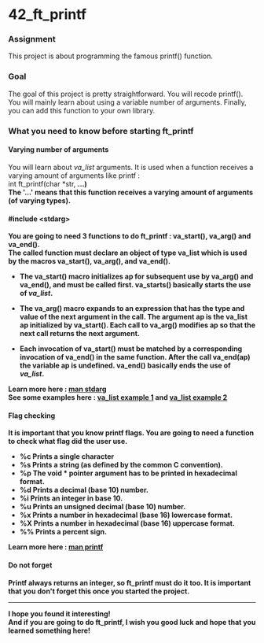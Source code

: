 # 42_ft_printf
<h3>Assignment</h3>

This project is about programming the famous printf() function.

<h3>Goal</h3>

The goal of this project is pretty straightforward. You will recode printf().
You will mainly learn about using a variable number of arguments.
Finally, you can add this function to your own library.

<h3>What you need to know before starting ft_printf</h3>
<h4>Varying number of arguments</h4> 
You will learn about <i>va_list</i> arguments. It is used when a function receives a varying amount of arguments like printf : <br>
int ft_printf(char *str, <b>...<b/>) <br>
The '...' means that this function receives a varying amount of arguments (of varying types).

<h4>#include &#60;stdarg&#62;</h4>
  
You are going to need 3 functions to do ft_printf : va_start(), va_arg() and va_end(). <br>
The called function must declare an object of type va_list which is used by the macros va_start(), va_arg(), and va_end().

-  The va_start() macro initializes ap for subsequent use by va_arg() and va_end(), and must be called first. va_starts() basically starts the use of <i>va_list</i>. 

-  The va_arg() macro expands to an expression that has the type and value of the next argument in the call. The argument ap is the va_list ap initialized by va_start(). Each call to va_arg() modifies ap so that the next call returns the next argument.
  
-   Each invocation of va_start() must be matched by a corresponding invocation of va_end() in the same function. After the call va_end(ap) the variable ap is undefined. va_end() basically ends the use of <i>va_list</i>. 

  Learn more here : <a href="https://linux.die.net/man/3/stdarg">man stdarg</a> <br>
  See some examples here : <a href="https://www.thinkage.ca/gcos/expl/c/incl/stdarg.html">va_list example 1</a> and <a href="https://www.includehelp.com/c-programs/va_start-and-va_end-functions-of-stdarg-h-in-c.aspx">va_list example 2</a>

<h4>Flag checking</h4>

It is important that you know printf flags. You are going to need a function to check what flag did the user use.
  - %c Prints a single character
  - %s Prints a string (as defined by the common C convention).
  - %p The void * pointer argument has to be printed in hexadecimal format.
  - %d Prints a decimal (base 10) number.
  - %i Prints an integer in base 10.
  - %u Prints an unsigned decimal (base 10) number.
  - %x Prints a number in hexadecimal (base 16) lowercase format.
  - %X Prints a number in hexadecimal (base 16) uppercase format.
  - %% Prints a percent sign.

Learn more here : <a href="https://man7.org/linux/man-pages/man3/printf.3.html">man printf</a>

<h4>Do not forget</h4>

Printf always returns an integer, so ft_printf must do it too. It is important that you don't forget this once you started the project.

<hr>
I hope you found it interesting! <br>
And if you are going to do ft_printf, I wish you good luck and hope that you learned something here!
